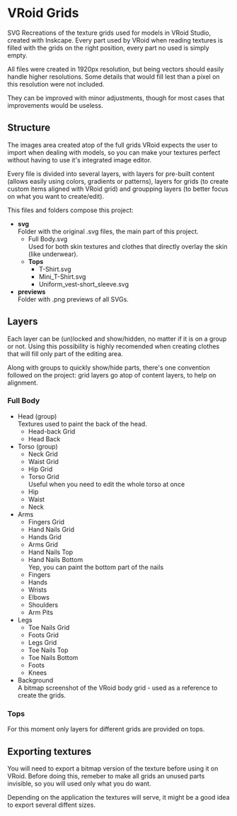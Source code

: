 # VRoid Grids

SVG Recreations of the texture grids used for models in VRoid Studio, created with Inskcape. Every part used by VRoid when reading textures is filled with the grids on the right position, every part no used is simply empty.

All files were created in 1920px resolution, but being vectors should easily handle higher resolutions.
Some details that would fill lest than a pixel on this resolution were not included.

They can be improved with minor adjustments, though for most cases that improvements would be useless.

## Structure

The images area created atop of the full grids VRoid expects the user to import when dealing with models, so you can make your textures perfect without having to use it's integrated image editor.

Every file is divided into several layers, with layers for pre-built content (allows easily using colors, gradients or patterns), layers for grids (to create custom items aligned with VRoid grid) and groupping layers (to better focus on what you want to create/edit).

This files and folders compose this project:

* **svg**  
Folder with the original .svg files, the main part of this project.
    * Full Body.svg  
    Used for both skin textures and clothes that directly overlay the skin (like underwear).
    * **Tops**
        * T-Shirt.svg
        * Mini_T-Shirt.svg
        * Uniform_vest-short_sleeve.svg
* **previews**  
Folder with .png previews of all SVGs.

## Layers

Each layer can be (un)locked and show/hidden, no matter if it is on a group or not. Using this possibility is highly recomended when creating clothes that will fill only part of the editing area.

Along with groups to quickly show/hide parts, there's one convention followed on the project: grid layers go atop of content layers, to help on alignment.

### Full Body

* Head (group)  
Textures used to paint the back of the head.
    * Head-back Grid
    * Head Back
* Torso (group)  
    * Neck Grid
    * Waist Grid
    * Hip Grid
    * Torso Grid  
    Useful when you need to edit the whole torso at once
    * Hip
    * Waist
    * Neck
* Arms
    * Fingers Grid
    * Hand Nails Grid
    * Hands Grid
    * Arms Grid
    * Hand Nails Top
    * Hand Nails Bottom  
    Yep, you can paint the bottom part of the nails
    * Fingers
    * Hands
    * Wrists
    * Elbows
    * Shoulders
    * Arm Pits
* Legs
    * Toe Nails Grid
    * Foots Grid
    * Legs Grid
    * Toe Nails  Top
    * Toe Nails Bottom
    * Foots
    * Knees
* Background  
A bitmap screenshot of the VRoid body grid - used as a reference to create the grids.

### Tops

For this moment only layers for different grids are provided on tops.

## Exporting textures

You will need to export a bitmap version of the texture before using it on VRoid. Before doing this, remeber to make all grids an unused parts invisible, so you will used only what you do want.

Depending on the application the textures will serve, it might be a good idea to export several diffent sizes.